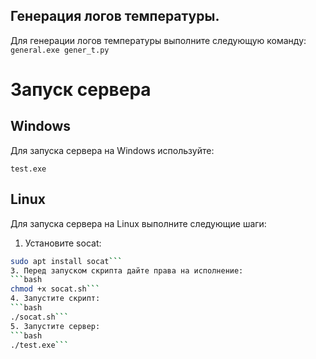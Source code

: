 ## Генерация логов температуры.
Для генерации логов температуры выполните следующую команду:
`general.exe gener_t.py`

# Запуск сервера
## Windows
Для запуска сервера на Windows используйте:

`test.exe`
## Linux
Для запуска сервера на Linux выполните следующие шаги:
1. Установите socat:
```bash
sudo apt install socat```
3. Перед запуском скрипта дайте права на исполнение:
```bash
chmod +x socat.sh```
4. Запустите скрипт:
```bash
./socat.sh```
5. Запустите сервер:
```bash
./test.exe```

